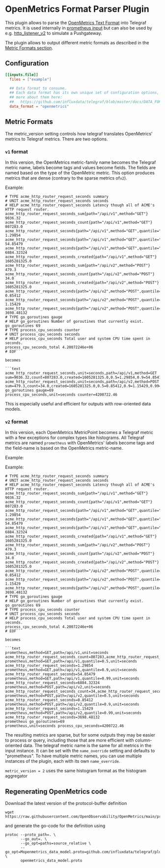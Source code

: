 # OpenMetrics Format Parser Plugin

This plugin allows to parse the [OpenMetrics Text Format][] into Telegraf
metrics. It is used internally in [prometheus input](/plugins/inputs/prometheus)
but can also be used by e.g.
[http_listener_v2](/plugins/inputs/http_listener_v2) to simulate a Pushgateway.

The plugin allows to output different metric formats as described in the
[Metric Formats section](#metric-formats).

[OpenMetrics Text Format]: https://github.com/OpenObservability/OpenMetrics/blob/main/specification/OpenMetrics.md

## Configuration

```toml
[[inputs.file]]
  files = ["example"]

  ## Data format to consume.
  ## Each data format has its own unique set of configuration options, read
  ## more about them here:
  ##   https://github.com/influxdata/telegraf/blob/master/docs/DATA_FORMATS_INPUT.md
  data_format = "openmetrics"

```

## Metric Formats

The metric_version setting controls how telegraf translates OpenMetrics'
metrics to Telegraf metrics. There are two options.

### `v1` format

In this version, the OpenMetrics metric-family name becomes the Telegraf metric
name, labels become tags and values become fields. The fields are named based
on the type of the OpenMetric metric. This option produces metrics that are
dense (contrary to the sparse metrics of`v2`).

Example:

```text
# TYPE acme_http_router_request_seconds summary
# UNIT acme_http_router_request_seconds seconds
# HELP acme_http_router_request_seconds Latency though all of ACME's HTTP request router.
acme_http_router_request_seconds_sum{path="/api/v1",method="GET"} 9036.32
acme_http_router_request_seconds_count{path="/api/v1",method="GET"} 807283.0
acme_http_router_request_seconds{path="/api/v1",method="GET",quantile="0.5"} 1.29854
acme_http_router_request_seconds{path="/api/v1",method="GET",quantile="0.9"} 54.85479
acme_http_router_request_seconds{path="/api/v1",method="GET",quantile="0.99"} 6884.32324
acme_http_router_request_seconds_created{path="/api/v1",method="GET"} 1605281325.0
acme_http_router_request_seconds_sum{path="/api/v2",method="POST"} 479.3
acme_http_router_request_seconds_count{path="/api/v2",method="POST"} 34.0
acme_http_router_request_seconds_created{path="/api/v2",method="POST"} 1605281325.0
acme_http_router_request_seconds{path="/api/v2",method="POST",quantile="0.5"} 0.85412
acme_http_router_request_seconds{path="/api/v2",method="POST",quantile="0.9"} 1.15429
acme_http_router_request_seconds{path="/api/v2",method="POST",quantile="0.99"} 3698.48132
# TYPE go_goroutines gauge
# HELP go_goroutines Number of goroutines that currently exist.
go_goroutines 69
# TYPE process_cpu_seconds counter
# UNIT process_cpu_seconds seconds
# HELP process_cpu_seconds Total user and system CPU time spent in seconds.
process_cpu_seconds_total 4.20072246e+06
# EOF```

becomes

```text
acme_http_router_request_seconds,unit=seconds,path=/api/v1,method=GET sum=9036.32,count=807283.0,created=1605281325.0,0.5=1.29854,0.9=54.85479,0.99=6884.32324
acme_http_router_request_seconds,unit=seconds,path=/api/v2,method=POST sum=479.3,count=34.0,created=1605281325.0,0.5=0.85412,0.9=1.15429,0.99=3698.48132
go_goroutines gauge=69
process_cpu_seconds,unit=seconds counter=4200722.46
```

This is especially useful and efficient for outputs with row-oriented data
models.

### `v2` format

In this version, each OpenMetrics MetricPoint becomes a Telegraf metric with
a few exceptions for complex types like histograms. All Telegraf metrics are
named `prometheus` with OpenMetrics' labels become tags and the field-name is
based on the OpenMetrics metric-name.

Example:

Example:

```text
# TYPE acme_http_router_request_seconds summary
# UNIT acme_http_router_request_seconds seconds
# HELP acme_http_router_request_seconds Latency though all of ACME's HTTP request router.
acme_http_router_request_seconds_sum{path="/api/v1",method="GET"} 9036.32
acme_http_router_request_seconds_count{path="/api/v1",method="GET"} 807283.0
acme_http_router_request_seconds{path="/api/v1",method="GET",quantile="0.5"} 1.29854
acme_http_router_request_seconds{path="/api/v1",method="GET",quantile="0.9"} 54.85479
acme_http_router_request_seconds{path="/api/v1",method="GET",quantile="0.99"} 6884.32324
acme_http_router_request_seconds_created{path="/api/v1",method="GET"} 1605281325.0
acme_http_router_request_seconds_sum{path="/api/v2",method="POST"} 479.3
acme_http_router_request_seconds_count{path="/api/v2",method="POST"} 34.0
acme_http_router_request_seconds_created{path="/api/v2",method="POST"} 1605281325.0
acme_http_router_request_seconds{path="/api/v2",method="POST",quantile="0.5"} 0.85412
acme_http_router_request_seconds{path="/api/v2",method="POST",quantile="0.9"} 1.15429
acme_http_router_request_seconds{path="/api/v2",method="POST",quantile="0.99"} 3698.48132
# TYPE go_goroutines gauge
# HELP go_goroutines Number of goroutines that currently exist.
go_goroutines 69
# TYPE process_cpu_seconds counter
# UNIT process_cpu_seconds seconds
# HELP process_cpu_seconds Total user and system CPU time spent in seconds.
process_cpu_seconds_total 4.20072246e+06
# EOF```

becomes

```text
prometheus,method=GET,path=/api/v1,unit=seconds acme_http_router_request_seconds_count=807283,acme_http_router_request_seconds_created=1605281325,acme_http_router_request_seconds_sum=9036.32
prometheus,method=GET,path=/api/v1,quantile=0.5,unit=seconds acme_http_router_request_seconds=1.29854
prometheus,method=GET,path=/api/v1,quantile=0.9,unit=seconds acme_http_router_request_seconds=54.85479
prometheus,method=GET,path=/api/v1,quantile=0.99,unit=seconds acme_http_router_request_seconds=6884.32324
prometheus,method=POST,path=/api/v2,unit=seconds acme_http_router_request_seconds_count=34,acme_http_router_request_seconds_created=1605281325,acme_http_router_request_seconds_sum=479.3
prometheus,method=POST,path=/api/v2,quantile=0.5,unit=seconds acme_http_router_request_seconds=0.85412
prometheus,method=POST,path=/api/v2,quantile=0.9,unit=seconds acme_http_router_request_seconds=1.15429
prometheus,method=POST,path=/api/v2,quantile=0.99,unit=seconds acme_http_router_request_seconds=3698.48132
prometheus go_goroutines=69
prometheus,unit=seconds process_cpu_seconds=4200722.46
```

The resulting metrics are sparse, but for some outputs they may be easier to
process or query, including those that are more efficient with column-oriented
data. The telegraf metric name is the same for all metrics in the input
instance. It can be set with the `name_override` setting and defaults to
"prometheus". To have multiple metric names, you can use multiple instances of
the plugin, each with its own `name_override`.

`metric_version = 2` uses the same histogram format as the histogram aggregator

## Regenerating OpenMetrics code

Download the latest version of the protocol-buffer definition

```text
wget https://raw.githubusercontent.com/OpenObservability/OpenMetrics/main/proto/openmetrics_data_model.proto
```

and generate the go-code for the definition using

```text
protoc --proto_path=. \
       --go_out=. \
       --go_opt=paths=source_relative \
       --go_opt=Mopenmetrics_data_model.proto=github.com/influxdata/telegraf/plugins/parsers/openmetrics \
       openmetrics_data_model.proto
```
